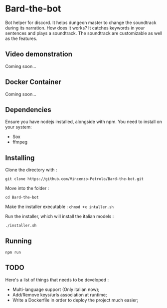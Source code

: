 # Bard-the-bot
Bot helper for discord. It helps dungeon master to change the soundtrack during its narration. How does it works? It catches keywords in your sentences and plays a soundtrack. The soundtrack are customizable as well as the features.

## Video demonstration
Coming soon...

## Docker Container
Coming soon...

## Dependencies
Ensure you have nodejs installed, alongside with npm. You need to install on your system:
+ Sox
+ ffmpeg

## Installing
Clone the directory with : 

``` git clone https://github.com/Vincenzo-Petrolo/Bard-the-bot.git ```

Move into the folder :

``` cd Bard-the-bot ```

Make the installer executable :
``` chmod +x intaller.sh ```

Run the installer, which will install the italian models :

``` ./installer.sh ```

## Running
``` npm run ```

## TODO
Here's a list of things that needs to be developed :
+ Multi-language support (Only italian now);
+ Add/Remove keys/urls association at runtime;
+ Write a Dockerfile in order to deploy the project much easier;